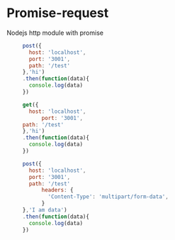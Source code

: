 # Promise-request
Nodejs http module with promise

```javascript
	 post({
	   host: 'localhost',
	   port: '3001',
	   path: '/test'
	 },'hi')
	 .then(function(data){
	   console.log(data)
	 })
```

```javascript
	 get({
	   host: 'localhost',
           port: '3001',
	 path: '/test'
	 },'hi')
	 .then(function(data){
	   console.log(data)
	 })
```

```javascript
	 post({
	   host: 'localhost',
	   port: '3001',
	   path: '/test'
           headers: {
             'Content-Type': 'multipart/form-data',
           }
	 },'I am data')
	 .then(function(data){
	   console.log(data)
	 })
```
